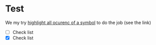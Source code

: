 # Test

We my try [highlight all ocurenc of a symbol](https://code.visualstudio.com/api/language-extensions/programmatic-language-features#highlight-all-occurrences-of-a-symbol-in-a-document) to do the job (see the link)

- [ ] Check list
- [x] Check list
